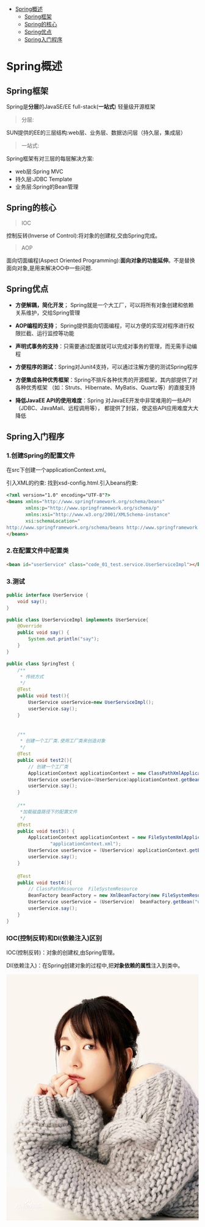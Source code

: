 <!-- GFM-TOC -->
* [Spring概述](#Spring概述)
    * [Spring框架](#Spring框架)
    * [Spring的核心](#Spring的核心)
    * [Spring优点](#Spring优点)
    * [Spring入门程序](#Spring入门程序)
<!-- GFM-TOC -->
# Spring概述

## Spring框架
Spring是**分层**的JavaSE/EE full-stack(**一站式**) 轻量级开源框架

> 分层:

SUN提供的EE的三层结构:web层、业务层、数据访问层（持久层，集成层）

> 一站式:

Spring框架有对三层的每层解决方案:

- web层:Spring MVC
- 持久层:JDBC Template 
- 业务层:Spring的Bean管理


## Spring的核心
> IOC

控制反转(Inverse of Control):将对象的创建权,交由Spring完成。

> AOP

面向切面编程(Aspect Oriented Programming):**面向对象的功能延伸**。不是替换面向对象,是用来解决OO中一些问题.


## Spring优点
- **方便解耦，简化开发**； Spring就是一个大工厂，可以将所有对象创建和依赖关系维护，交给Spring管理

- **AOP编程的支持**； Spring提供面向切面编程，可以方便的实现对程序进行权限拦截、运行监控等功能

- **声明式事务的支持**：只需要通过配置就可以完成对事务的管理，而无需手动编程

- **方便程序的测试**：Spring对Junit4支持，可以通过注解方便的测试Spring程序

- **方便集成各种优秀框架**：Spring不排斥各种优秀的开源框架，其内部提供了对各种优秀框架
（如：Struts、Hibernate、MyBatis、Quartz等）的直接支持

- **降低JavaEE API的使用难度**：Spring 对JavaEE开发中非常难用的一些API（JDBC、JavaMail、远程调用等），
都提供了封装，使这些API应用难度大大降低

## Spring入门程序
### 1.创建Spring的配置文件
在src下创建一个applicationContext.xml。

引入XML的约束: 找到xsd-config.html.引入beans约束:

```html
<?xml version="1.0" encoding="UTF-8"?>
<beans xmlns="http://www.springframework.org/schema/beans"
	   xmlns:p="http://www.springframework.org/schema/p"
       xmlns:xsi="http://www.w3.org/2001/XMLSchema-instance"
       xsi:schemaLocation="
http://www.springframework.org/schema/beans http://www.springframework.org/schema/beans/spring-beans.xsd">
</beans>
```

### 2.在配置文件中配置类

```html
<bean id="userService" class="code_01_test.service.UserServiceImpl"></bean>
```

### 3.测试
```java
public interface UserService {
    void say();
}
```

```java
public class UserServiceImpl implements UserService{
    @Override
    public void say() {
        System.out.println("say");
    }
}
```

```java
public class SpringTest {
    /**
     * 传统方式
     */
    @Test
    public void test(){
        UserService userService=new UserServiceImpl();
        userService.say();
    }


    /**
     * 创建一个工厂类.使用工厂类来创造对象
     */
    @Test
    public void test2(){
        // 创建一个工厂类
        ApplicationContext applicationContext = new ClassPathXmlApplicationContext("applicationContext.xml");
        UserService userService=(UserService)applicationContext.getBean("userService");
        userService.say();
    }

    /**
     *加载磁盘路径下的配置文件
     */
    @Test
    public void test3() {
        ApplicationContext applicationContext = new FileSystemXmlApplicationContext(
                "applicationContext.xml");
        UserService userService = (UserService) applicationContext.getBean("userService");
        userService.say();
    }

    @Test
    public void test4(){
        // ClassPathResource  FileSystemResource
        BeanFactory beanFactory = new XmlBeanFactory(new FileSystemResource("applicationContext.xml"));
        UserService userService = (UserService)  beanFactory.getBean("userService");
        userService.say();
    }
}
```

### IOC(控制反转)和DI(依赖注入)区别
IOC(控制反转)：对象的创建权,由Spring管理。

DI(依赖注入)：在Spring创建对象的过程中,把**对象依赖的属性**注入到类中。

<div align="center"><img src="pics\\6666.jpg" width="600"/></div>